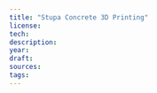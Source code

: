 ```yaml
---
title: "Stupa Concrete 3D Printing"
license: 
tech: 
description: 
year:
draft: 
sources: 
tags:
---
```

